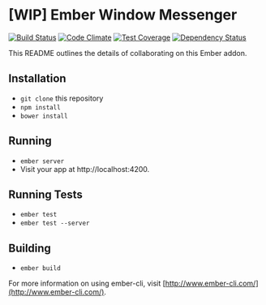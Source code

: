 # [WIP] Ember Window Messenger

[![Build Status](https://travis-ci.org/raido/ember-window-messenger.svg)](https://travis-ci.org/raido/ember-window-messenger)
[![Code Climate](https://codeclimate.com/github/raido/ember-window-messenger/badges/gpa.svg)](https://codeclimate.com/github/raido/ember-window-messenger)
[![Test Coverage](https://codeclimate.com/github/raido/ember-window-messenger/badges/coverage.svg)](https://codeclimate.com/github/raido/ember-window-messenger/coverage)
[![Dependency Status](https://david-dm.org/raido/ember-window-messenger.svg)](https://david-dm.org/raido/ember-window-messenger)

This README outlines the details of collaborating on this Ember addon.

## Installation

* `git clone` this repository
* `npm install`
* `bower install`

## Running

* `ember server`
* Visit your app at http://localhost:4200.

## Running Tests

* `ember test`
* `ember test --server`

## Building

* `ember build`

For more information on using ember-cli, visit [http://www.ember-cli.com/](http://www.ember-cli.com/).
